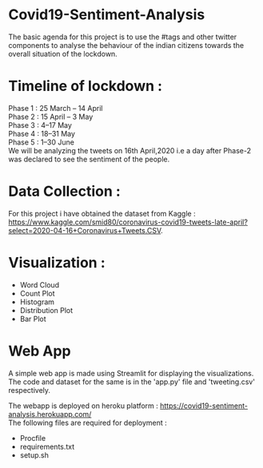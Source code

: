 # Covid19-Sentiment-Analysis
The basic agenda for this project is to use the #tags and other twitter components to analyse the behaviour of the indian citizens towards the overall situation of the lockdown.   

# Timeline of lockdown :
Phase 1 : 25 March – 14 April   
Phase 2 : 15 April – 3 May   
Phase 3 : 4–17 May    
Phase 4 : 18–31 May     
Phase 5 : 1–30 June    
We will be analyzing the tweets on 16th April,2020 i.e a day after Phase-2 was declared to see the sentiment of the people.   

# Data Collection :
For this project i have obtained the dataset from Kaggle :    
https://www.kaggle.com/smid80/coronavirus-covid19-tweets-late-april?select=2020-04-16+Coronavirus+Tweets.CSV.   

# Visualization :
* Word Cloud
* Count Plot
* Histogram
* Distribution Plot
* Bar Plot

# Web App
A simple web app is made using Streamlit for displaying the visualizations.    
The code and dataset for the same is in the 'app.py' file and 'tweeting.csv' respectively.

The webapp is deployed on heroku platform : https://covid19-sentiment-analysis.herokuapp.com/        
The following files are required for deployment :
* Procfile
* requirements.txt 
* setup.sh
